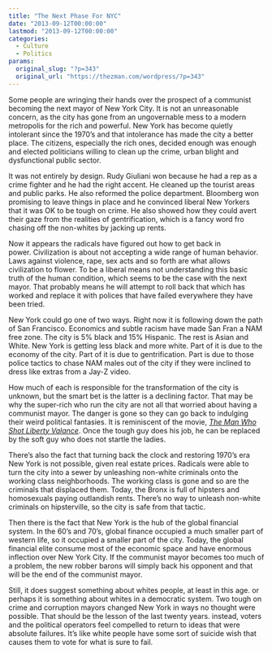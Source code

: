 ```yaml
---
title: "The Next Phase For NYC"
date: "2013-09-12T00:00:00"
lastmod: "2013-09-12T00:00:00"
categories:
  - Culture
  - Politics
params:
  original_slug: "?p=343"
  original_url: "https://thezman.com/wordpress/?p=343"
---
```


Some people are wringing their hands over the prospect of a communist
becoming the next mayor of New York City. It is not an unreasonable
concern, as the city has gone from an ungovernable mess to a modern
metropolis for the rich and powerful. New York has become quietly
intolerant since the 1970’s and that intolerance has made the city a
better place. The citizens, especially the rich ones, decided enough was
enough and elected politicians willing to clean up the crime, urban
blight and dysfunctional public sector.

It was not entirely by design. Rudy Giuliani won because he had a rep as
a crime fighter and he had the right accent. He cleaned up the tourist
areas and public parks. He also reformed the police department.
Bloomberg won promising to leave things in place and he convinced
liberal New Yorkers that it was OK to be tough on crime. He also showed
how they could avert their gaze from the realities of gentrification,
which is a fancy word fro chasing off the non-whites by jacking up
rents.

Now it appears the radicals have figured out how to get back in
power. Civilization is about not accepting a wide range of human
behavior. Laws against violence, rape, sex acts and so forth are what
allows civilization to flower. To be a liberal means not understanding
this basic truth of the human condition, which seems to be the case with
the next mayor. That probably means he will attempt to roll back that
which has worked and replace it with polices that have failed everywhere
they have been tried.

New York could go one of two ways. Right now it is following down the
path of San Francisco. Economics and subtle racism have made San Fran a
NAM free zone. The city is 5% black and 15% Hispanic. The rest is Asian
and White. New York is getting less black and more white. Part of it is
due to the economy of the city. Part of it is due to gentrification.
Part is due to those police tactics to chase NAM males out of the city
if they were inclined to dress like extras from a Jay-Z video.

How much of each is responsible for the transformation of the city is
unknown, but the smart bet is the latter is a declining factor. That may
be why the super-rich who run the city are not all that worried about
having a communist mayor. The danger is gone so they can go back to
indulging their weird political fantasies. It is reminiscent of the
movie,
<a href="http://en.wikipedia.org/wiki/The_Man_Who_Shot_Liberty_Valance"
rel="noopener" target="_blank"><em>The Man Who Shot Liberty
Valance</em></a>. Once the tough guy does his job, he can be replaced by
the soft guy who does not startle the ladies.

There’s also the fact that turning back the clock and restoring 1970’s
era New York is not possible, given real estate prices. Radicals were
able to turn the city into a sewer by unleashing non-white criminals
onto the working class neighborhoods. The working class is gone and so
are the criminals that displaced them. Today, the Bronx is full of
hipsters and homosexuals paying outlandish rents. There’s no way to
unleash non-white criminals on hipsterville, so the city is safe from
that tactic.

Then there is the fact that New York is the hub of the global financial
system. In the 60’s and 70’s, global finance occupied a much smaller
part of western life, so it occupied a smaller part of the city. Today,
the global financial elite consume most of the economic space and have
enormous inflection over New York City. If the communist mayor becomes
too much of a problem, the new robber barons will simply back his
opponent and that will be the end of the communist mayor.

Still, it does suggest something about whites people, at least in this
age. or perhaps it is something about whites in a democratic system. Two
tough on crime and corruption mayors changed New York in ways no thought
were possible. That should be the lesson of the last twenty years.
instead, voters and the political operators feel compelled to return to
ideas that were absolute failures. It’s like white people have some sort
of suicide wish that causes them to vote for what is sure to fail.

